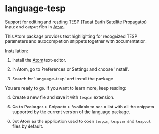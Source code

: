 # language-tesp
Support for editing and reading [TESP](https://github.com/aleixpinardell/tesp) ([Tudat](https://github.com/Tudat) Earth Satellite Propagator) input and output files in [Atom](https://atom.io).

This Atom package provides text highlighting for recognized TESP parameters and autocompletion snippets together with documentation.

Installation:

1. Install the [Atom](https://atom.io) text-editor.

2. In Atom, go to Preferences or Settings and choose 'Install'.

3. Search for 'language-tesp' and install the package.

You are ready to go. If you want to learn more, keep reading:

4. Create a new file and save it with `tespin` extension.

5. Go to Packages > Snippets > Available to see a list with all the snippets supported by the current version of the language package.

6. Set Atom as the application used to open `tespin`, `tespvar` and `tespout` files by default.
